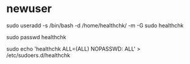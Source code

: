 # newuser



sudo useradd -s /bin/bash -d /home/healthchk/ -m -G sudo healthchk


sudo passwd healthchk


sudo echo 'healthchk ALL=(ALL) NOPASSWD: ALL' > /etc/sudoers.d/healthchk
